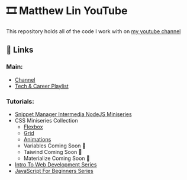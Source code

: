 # :film_strip: Matthew Lin YouTube
This repository holds all of the code I work with on [my youtube channel](https://www.youtube.com/channel/UCqVIqm9pT-4lH8v2UzkfxIA)

## :link: Links
### Main:
- [Channel](https://www.youtube.com/channel/UCqVIqm9pT-4lH8v2UzkfxIA)
- [Tech & Career Playlist](https://youtube.com/playlist?list=PLBJ1k5JU-XghSlzigkODwda8le_joKRtI)
### Tutorials:
- [Snippet Manager Intermedia NodeJS Miniseries](https://youtube.com/playlist?list=PLBJ1k5JU-Xgh_ooD7fGQVLboPh4aVBUZ9)
- CSS Miniseries Collection
  - [Flexbox](https://youtube.com/playlist?list=PLBJ1k5JU-Xgj2Quei6aZLsz2GinMOYvFg)
  - [Grid](https://youtube.com/playlist?list=PLBJ1k5JU-XgiBFCnxDFYmitc9x39In8my)
  - [Animations](https://youtube.com/playlist?list=PLBJ1k5JU-XghXmqnw8uCOmlKzGBQWydk9)
  - Variables Coming Soon 🚧
  - Taiwind Coming Soon 🚧
  - Materialize Coming Soon 🚧
- [Intro To Web Development Series](https://www.youtube.com/playlist?list=PLBJ1k5JU-XghM0f_SBa3cJ_hEV0B6cHTe)
- [JavaScript For Beginners Series](https://www.youtube.com/playlist?list=PLBJ1k5JU-XgijNWgLtEQ-tiZBYFYCQd-4)

